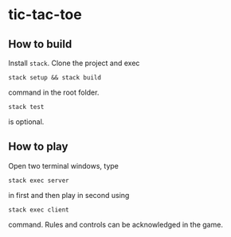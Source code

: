 # tic-tac-toe
## How to build
Install `stack`. Clone the project and exec 

`stack setup && stack build` 

command in the root folder.


`stack test` 

is optional.
## How to play
Open two terminal windows, type 

`stack exec server` 

in first and then play in second using 

`stack exec client` 

command. Rules and controls can be acknowledged in the game.